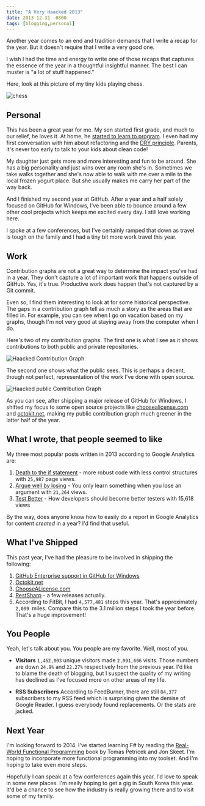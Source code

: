 ```yaml
---
title: "A Very Haacked 2013"
date: 2013-12-31 -0800
tags: [blogging,personal]
---
```


Another year comes to an end and tradition demands that I write a recap for the year. But it doesn't require that I write a very good one.

I wish I had the time and energy to write one of those recaps that captures the essence of the year in a thoughtful insightful manner. The best I can muster is "a lot of stuff happened."

Here, look at this picture of my tiny kids playing chess.

![chess](https://f.cloud.github.com/assets/19977/1824339/c1528a12-7194-11e3-855b-40470fe9a16a.jpg)

## Personal

This has been a great year for me. My son started first grade, and much to our relief, he loves it. At home, he [started to learn to program](http://www.amazon.com/gp/product/1593275315/ref=as_li_ss_tl?ie=UTF8&camp=1789&creative=390957&creativeASIN=1593275315&linkCode=as2&tag=youvebeenhaac-20). I even had my first conversation with him about refactoring and the [DRY principle](http://en.wikipedia.org/wiki/Don't_repeat_yourself). Parents, it's never too early to talk to your kids about clean code!

My daughter just gets more and more interesting and fun to be around. She has a big personality and just wins over any room she's in. Sometimes we take walks together and she's now able to walk with me over a mile to the local frozen yogurt place. But she usually makes me carry her part of the way back.

And I finished my second year at GitHub. After a year and a half solely focused on GitHub for Windows, I've been able to bounce around a few other cool projects which keeps me excited every day. I still love working here.

I spoke at a few conferences, but I've certainly ramped that down as travel is tough on the family and I had a tiny bit more work travel this year.

## Work

Contribution graphs are not a great way to determine the impact you've had in a year. They don't capture a lot of important work that happens outside of GitHub. Yes, it's true. Productive work does happen that's not captured by a Git commit.

Even so, I find them interesting to look at for some historical perspective. The gaps in a contribution graph tell as much a story as the areas that are filled in. For example, you can see when I go on vacation based on my graphs, though I'm not very good at staying away from the computer when I do.

Here's two of my contribution graphs. The first one is what I see as it shows contributions to both public and private repositories.

![Haacked Contribution Graph](https://f.cloud.github.com/assets/19977/1845464/4cac0688-758c-11e3-804c-5db77905ca39.png)

The second one shows what the public sees. This is perhaps a decent, though not perfect, representation of the work I've done with open source.

![Haacked public Contribution Graph](https://f.cloud.github.com/assets/19977/1845465/50159c6c-758c-11e3-819b-c640003852a1.png)

As you can see, after shipping a major release of GitHub for Windows, I shifted my focus to some open source projects like [choosealicense.com](http://choosealicense.com) and [octokit.net](https://github.com/octokit/octokit.net), making my public contribution graph much greener in the latter half of the year.

## What I wrote, that people seemed to like

My three most popular posts written in 2013 according to Google Analytics are:

1. [Death to the if statement](https://haacked.com/archive/2013/11/08/death-to-the-if-statement.aspx) - more robust code with less control structures with `25,987` page views.
2. [Argue well by losing](https://haacked.com/archive/2013/10/21/argue-well-by-losing.aspx/) - You only learn something when you lose an argument with `21,264` views.
3. [Test Better](https://haacked.com/archive/2013/03/04/test-better.aspx/) - How developers should become better testers with 15,618 views

By the way, does anyone know how to easily do a report in Google Analytics for content _created_ in a year? I'd find that useful.

## What I've Shipped

This past year, I've had the pleasure to be involved in shipping the following:

1. [GitHub Enterprise support in GitHub for Windows](https://github.com/blog/1628-enterprise-support-in-github-for-windows)
2. [Octokit.net](https://github.com/blog/1676-introducing-octokit-net)
3. [ChooseALicense.com](https://github.com/blog/1530-choosing-an-open-source-license)
4. [RestSharp](https://haacked.com/archive/2013/09/18/restsharp-104-2-0-released.aspx/) - a few releases actually.
5. According to FitBit, I had `4,577,481` steps this year. That's approximately `2,099 `miles. Compare this to the 3.1 million steps I took the year before. That's a huge improvement!

## You People

Yeah, let's talk about you. You people are my favorite. Well, most of you.

* __Visitors__ `1,462,003` unique visitors made `2,091,606` visits. Those numbers are down `24.9%` and `22.27%` respectively from the previous year. I'd like to blame the death of blogging, but I suspect the quality of my writing has declined as I've focused more on other areas of my life.

* __RSS Subscribers__ According to FeedBurner, there are still `84,377` subscribers to my RSS feed which is surprising given the demise of Google Reader. I guess everybody found replacements. Or the stats are jacked.

## Next Year

I'm looking forward to 2014. I've started learning F# by reading the [Real-World Functional Programming](http://www.amazon.com/gp/product/1933988924/ref=as_li_ss_tl?ie=UTF8&camp=1789&creative=390957&creativeASIN=1933988924&linkCode=as2&tag=youvebeenhaac-20) book by Tomas Petricek and Jon Skeet. I'm hoping to incorporate more functional programming into my toolset. And I'm hoping to take even more steps.

Hopefully I can speak at a few conferences again this year. I'd love to speak in some new places. I'm really hoping to get a gig in South Korea this year. It'd be a chance to see how the industry is really growing there and to visit some of my family.
